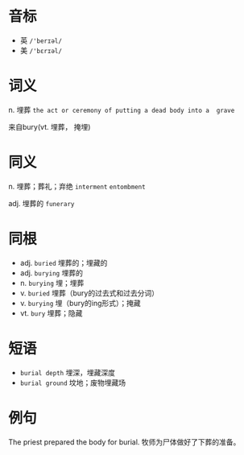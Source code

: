# 音标

- 英 `/'berɪəl/`
- 美 `/'bɛrɪəl/`

# 词义

n. 埋葬
`the act or ceremony of putting a dead body into a  grave`



来自bury(vt. 埋葬， 掩埋)

# 同义

n. 埋葬；葬礼；弃绝
`interment` `entombment`

adj. 埋葬的
`funerary`

# 同根

- adj. `buried` 埋葬的；埋藏的
- adj. `burying` 埋葬的
- n. `burying` 埋；埋葬
- v. `buried` 埋葬（bury的过去式和过去分词）
- v. `burying` 埋（bury的ing形式）；掩藏
- vt. `bury` 埋葬；隐藏

# 短语

- `burial depth` 埋深，埋藏深度
- `burial ground` 坟地；废物埋藏场

# 例句

The priest prepared the body for burial.
牧师为尸体做好了下葬的准备。


